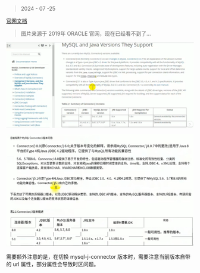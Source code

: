 > 2024 - 07 -25

[官网文档](https://dev.mysql.com/doc/)



> 图片来源于 2019年 ORACLE 官网，现在已经看不到了...

![image-20240726005713839](images/MySQL版本支持/image-20240726005713839.png)



![image-20240726005851616](images/MySQL版本支持/image-20240726005851616.png)



需要额外注意的是，在切换  mysql-j-connector 版本时，需要注意当前版本自带的 url 属性，部分属性会导致时区问题。

